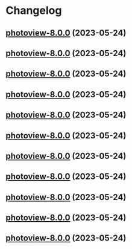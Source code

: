 # Changelog



## [photoview-8.0.0](https://github.com/truecharts/charts/compare/photoview-7.0.23...photoview-8.0.0) (2023-05-24)




## [photoview-8.0.0](https://github.com/truecharts/charts/compare/photoview-7.0.23...photoview-8.0.0) (2023-05-24)




## [photoview-8.0.0](https://github.com/truecharts/charts/compare/photoview-7.0.23...photoview-8.0.0) (2023-05-24)




## [photoview-8.0.0](https://github.com/truecharts/charts/compare/photoview-7.0.23...photoview-8.0.0) (2023-05-24)




## [photoview-8.0.0](https://github.com/truecharts/charts/compare/photoview-7.0.23...photoview-8.0.0) (2023-05-24)




## [photoview-8.0.0](https://github.com/truecharts/charts/compare/photoview-7.0.23...photoview-8.0.0) (2023-05-24)




## [photoview-8.0.0](https://github.com/truecharts/charts/compare/photoview-7.0.23...photoview-8.0.0) (2023-05-24)




## [photoview-8.0.0](https://github.com/truecharts/charts/compare/photoview-7.0.23...photoview-8.0.0) (2023-05-24)




## [photoview-8.0.0](https://github.com/truecharts/charts/compare/photoview-7.0.23...photoview-8.0.0) (2023-05-24)




## [photoview-8.0.0](https://github.com/truecharts/charts/compare/photoview-7.0.23...photoview-8.0.0) (2023-05-24)




## [photoview-8.0.0](https://github.com/truecharts/charts/compare/photoview-7.0.23...photoview-8.0.0) (2023-05-24)

